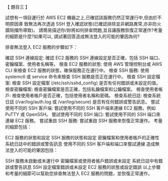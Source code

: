 【 題目三 】

試想有一項目運行於 AWS EC2 機器之上,已確認該服務仍然正常運行中,但由於不明原因導
致無法再次透過 SSH 登入確認狀態(已確認排除並非網路異常,亦非防火牆阻擋所導致)。
請簡易描述你/妳將如何排查問題,並且讓服務恢復正常運作?考量的細節是什麼?如果可以,
請試著回答造成無法登入的可能的肇因為何?







排查無法登入 EC2 服務的步驟如下：

確認 SSH 連線設定: 確認 EC2 服務的 SSH 連線設定是否正確，包括 SSH 端口、密鑰檔案、使用者名稱等。
檢查 EC2 服務的狀態: 使用 AWS 管理控制台或 AWS CLI 來檢查 EC2 服務的狀態，確保服務正在運行中。
檢查 SSH 服務: 使用 systemctl 或 service 命令來檢查 SSH 服務是否正在運行中。
檢查 SSH 設定檔案: 檢查 SSH 設定檔案 (/etc/ssh/sshd_config) 是否有任何錯誤或未設定的值。
檢查密鑰檔案: 檢查密鑰檔案是否正確，包括私鑰檔案和公鑰檔案。
檢查使用者帳戶: 檢查使用者帳戶是否正確，包括使用者名稱和密碼。
檢查系統日誌: 檢查系統日誌 (/var/log/auth.log 或 /var/log/secure) 是否有任何錯誤或警告訊息。
嘗試使用不同的 SSH 客戶端: 嘗試使用不同的 SSH 客戶端來連線 EC2 服務，例如 PuTTY 或 OpenSSH。
嘗試使用不同的 SSH 端口: 嘗試使用不同的 SSH 端口來連線 EC2 服務。
嘗試重啟 SSH 服務: 嘗試重啟 SSH 服務來恢復正常運作。
考量的細節包括：

EC2 服務的狀態和設定
SSH 服務的狀態和設定
密鑰檔案和使用者帳戶的正確性
系統日誌中的錯誤或警告訊息
使用不同的 SSH 客戶端和端口來嘗試連線
造成無法登入的可能的肇因包括：

SSH 服務未啟動或未運行中
密鑰檔案或使用者帳戶錯誤或未設定
系統日誌中有錯誤或警告訊息
SSH 設定檔案錯誤或未設定
EC2 服務的狀態或設定錯誤
以上步驟和考量的細節可以幫助您排查無法登入 EC2 服務的問題，並恢復正常運作。